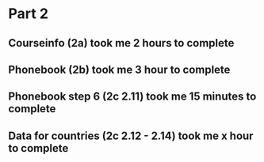 # Part 2

## Courseinfo (2a) took me 2 hours to complete

## Phonebook (2b) took me 3 hour to complete

## Phonebook step 6 (2c 2.11) took me 15 minutes to complete

## Data for countries (2c 2.12 - 2.14) took me x hour to complete
